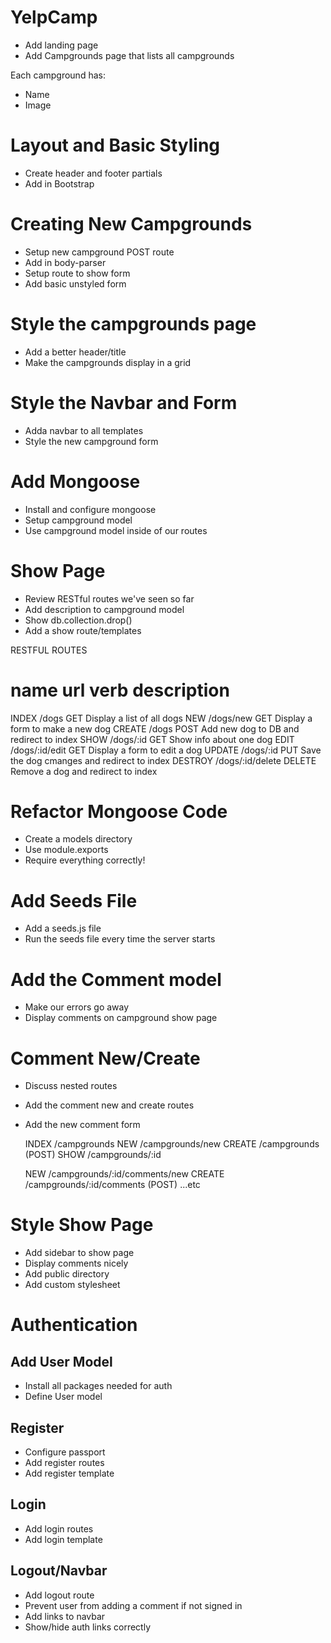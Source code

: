# YelpCamp

* Add landing page
* Add Campgrounds page that lists all campgrounds

Each campground has:
* Name
* Image


# Layout and Basic Styling
* Create header and footer partials
* Add in Bootstrap

# Creating New Campgrounds
* Setup new campground POST route
* Add in body-parser
* Setup route to show form
* Add basic unstyled form

# Style the campgrounds page
* Add a better header/title
* Make the campgrounds display in a grid

# Style the Navbar and Form
* Adda  navbar to all templates
* Style the new campground form

# Add Mongoose
* Install and configure mongoose
* Setup campground model
* Use campground model inside of our routes

# Show Page
* Review RESTful routes we've seen so far
* Add description to campground model
* Show db.collection.drop()
* Add a show route/templates

RESTFUL ROUTES

name    url              verb   description
==========================================================
INDEX   /dogs            GET    Display a list of all dogs
NEW     /dogs/new        GET    Display a form to make a new dog
CREATE  /dogs            POST   Add new dog to DB and redirect to index
SHOW    /dogs/:id        GET    Show info about one dog
EDIT    /dogs/:id/edit   GET    Display a form to edit a dog
UPDATE  /dogs/:id        PUT    Save the dog cmanges and redirect to index
DESTROY /dogs/:id/delete DELETE Remove a dog and redirect to index

# Refactor Mongoose Code
* Create a models directory
* Use module.exports
* Require everything correctly!

# Add Seeds File
* Add a seeds.js file
* Run the seeds file every time the server starts

# Add the Comment model
* Make our errors go away
* Display comments on campground show page

# Comment New/Create
* Discuss nested routes
* Add the comment new and create routes
* Add the new comment form

    INDEX  /campgrounds
    NEW    /campgrounds/new
    CREATE /campgrounds (POST)
    SHOW   /campgrounds/:id

    NEW    /campgrounds/:id/comments/new
    CREATE /campgrounds/:id/comments (POST)
    ...etc

# Style Show Page
* Add sidebar to show page
* Display comments nicely
* Add public directory
* Add custom stylesheet

# Authentication
## Add User Model
* Install all packages needed for auth
* Define User model

## Register
* Configure passport
* Add register routes
* Add register template

## Login
* Add login routes
* Add login template

## Logout/Navbar
* Add logout route
* Prevent user from adding a comment if not signed in
* Add links to navbar
* Show/hide auth links correctly

